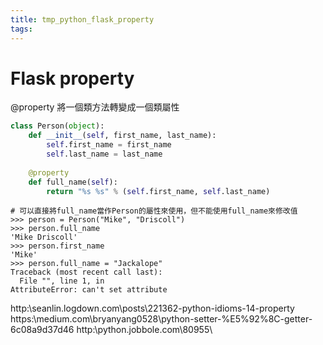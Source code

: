 ```yaml
---
title: tmp_python_flask_property
tags:
---
```

Flask property
===
@property
將一個類方法轉變成一個類屬性
```python
class Person(object):
    def __init__(self, first_name, last_name):
        self.first_name = first_name
        self.last_name = last_name
 
    @property
    def full_name(self):
        return "%s %s" % (self.first_name, self.last_name)
```
```shell
# 可以直接將full_name當作Person的屬性來使用，但不能使用full_name來修改值
>>> person = Person("Mike", "Driscoll")
>>> person.full_name
'Mike Driscoll'
>>> person.first_name
'Mike'
>>> person.full_name = "Jackalope"
Traceback (most recent call last):
  File "", line 1, in 
AttributeError: can't set attribute
```
http:\\seanlin.logdown.com\posts\221362-python-idioms-14-property
https:\\medium.com\bryanyang0528\python-setter-%E5%92%8C-getter-6c08a9d37d46
http:\\python.jobbole.com\80955\